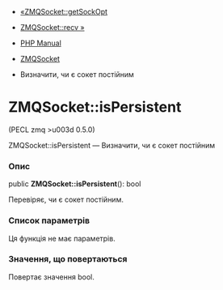 - [«ZMQSocket::getSockOpt](zmqsocket.getsockopt.md)
- [ZMQSocket::recv »](zmqsocket.recv.md)

- [PHP Manual](index.md)
- [ZMQSocket](class.zmqsocket.md)
- Визначити, чи є сокет постійним

# ZMQSocket::isPersistent

(PECL zmq \>u003d 0.5.0)

ZMQSocket::isPersistent — Визначити, чи є сокет постійним

### Опис

public **ZMQSocket::isPersistent**(): bool

Перевіряє, чи є сокет постійним.

### Список параметрів

Ця функція не має параметрів.

### Значення, що повертаються

Повертає значення bool.
